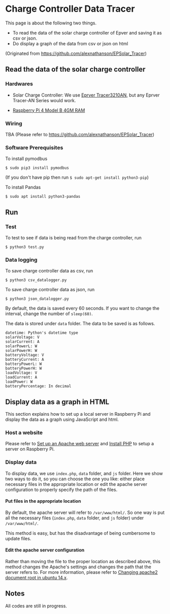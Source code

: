 # Charge Controller Data Tracer
This page is about the following two things.
- To read the data of the solar charge controller of Epver and saving it as csv or json.
- Do display a graph of the data from csv or json on html

(Originated from https://github.com/alexnathanson/EPSolar_Tracer)

## Read the data of the solar charge controller
### Hardwares
- Solar Charge Controller: We use [Eprver Tracer3210AN](https://www.epsolarpv.com/product/3.html), but any Eprver Tracer-AN Series would work.

- [Raspberry Pi 4 Model B 4GM RAM](https://www.raspberrypi.org/products/raspberry-pi-4-model-b/)

### Wiring
TBA (Please refer to https://github.com/alexnathanson/EPSolar_Tracer)

### Software Prerequisites
To install pymodbus

```
$ sudo pip3 install pymodbus
```
(If you don't have pip then run `$ sudo apt-get install python3-pip`)

To install Pandas

```
$ sudo apt install python3-pandas
```

## Run
### Test
To test to see if data is being read from the charge controller, run 

```
$ python3 test.py
```

### Data logging
To save charge controller data as csv, run

```
$ python3 csv_datalogger.py
```

To save charge controller data as json, run

```
$ python3 json_datalogger.py
```

By default, the data is saved every 60 seconds. If you want to change the interval, change the number of `sleep(60)`.

The data is stored under `data` folder. The data to be saved is as follows.

```
datetime: Python's datetime type
solarVoltage: V
solarCurrent: A
solarPowerL: W
solarPowerH: W
batteryVoltage: V
batteryCurrent: A
batteryPowerL: W
batteryPowerH: W
loadVoltage: V
loadCurrent: A
loadPower: W
batteryPercentage: In decimal
```

## Display data as a graph in HTML
This section explains how to set up a local server in Raspberry Pi and display the data as a graph using JavaScript and html.

### Host a website
Please refer to [Set up an Apache web server](https://projects.raspberrypi.org/en/projects/lamp-web-server-with-wordpress/2) and [Install PHP](https://projects.raspberrypi.org/en/projects/lamp-web-server-with-wordpress/3) to setup a server on Raspberry Pi.

### Display data
To display data, we use `index.php`, `data` folder, and `js` folder. Here we show two ways to do it, so you can choose the one you like: either place necessary files in the appropriate location or edit the apache server configuration to properly specify the path of the files.

#### Put files in the appropriate location
By default, the apache server will refer to `/var/www/html/`. So one way is put all the necessary files (`index.php`, `data` folder, and `js` folder) under `/var/www/html/`.

This method is easy, but has the disadvantage of being cumbersome to update files.

#### Edit the apache server configuration
Rather than moving the file to the proper location as described above, this method changes the Apache's settings and changes the path that the server refers to. For more information, please refer to [Changing apache2 document root in ubuntu 14.x](https://julienrenaux.fr/2015/04/06/changing-apache2-document-root-in-ubuntu-14-x/).

## Notes
All codes are still in progress.